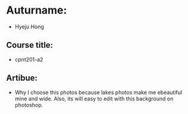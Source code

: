 # Auturname:

- Hyeju Hong

## Course title:

- cpnt201-a2

## Artibue:

- Why I choose this photos because lakes photos make me ebeautiful mine and wide. Also, its will easy to edit with this background on photoshop.
